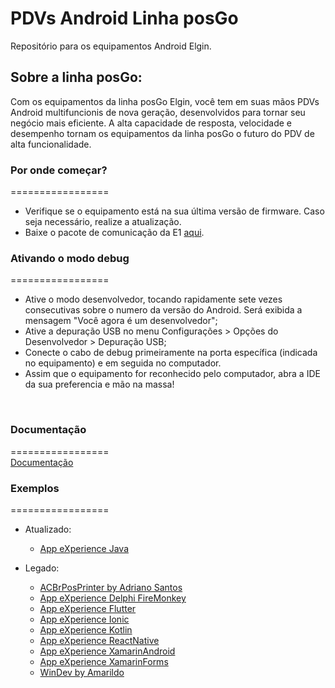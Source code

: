 # PDVs Android Linha posGo
Repositório para os equipamentos Android Elgin.

## Sobre a linha posGo:
Com os equipamentos da linha posGo Elgin, você tem em suas mãos PDVs Android multifuncionis de nova geração, desenvolvidos para tornar seu negócio mais eficiente. A alta capacidade de resposta, velocidade e desempenho tornam os equipamentos da linha posGo o futuro do PDV de alta funcionalidade.  

### Por onde começar?
=================  
* Verifique se o equipamento está na sua última versão de firmware. Caso seja necessário, realize a atualização. 
* Baixe o pacote de comunicação da E1 [aqui](https://github.com/ElginDeveloperCommunity/PDV_Android_M8_M10/tree/master/Bibliotecas).

### Ativando o modo debug
=================  
* Ative o modo desenvolvedor, tocando rapidamente sete vezes consecutivas sobre o numero da versão do Android. Será exibida a mensagem "Você agora é um desenvolvedor";  
* Ative a depuração USB no menu Configurações > Opções do Desenvolvedor > Depuração USB;  
* Conecte o cabo de debug primeiramente na porta específica (indicada no equipamento) e em seguida no computador.  
* Assim que o equipamento for reconhecido pelo computador, abra a IDE da sua preferencia e mão na massa!  
<br/>

### Documentação
=================  
[Documentação](https://elgindevelopercommunity.github.io/group__g30.html)  

### Exemplos
=================  
- Atualizado:
  - [App eXperience Java](https://github.com/ElginDeveloperCommunity/PDV_Android_M8_M10/tree/master/Exemplos/App_eXperience_Java)

- Legado:
  - [ACBrPosPrinter by Adriano Santos](https://github.com/ElginDeveloperCommunity/PDV_Android_M8_M10/tree/master/Exemplos/AdrianoSantos_ACBrPosPrinter)
  - [App eXperience Delphi FireMonkey](https://github.com/ElginDeveloperCommunity/PDV_Android_M8_M10/tree/master/Exemplos/App_eXperience_FireMonkey)
  - [App eXperience Flutter](https://github.com/ElginDeveloperCommunity/PDV_Android_M8_M10/tree/master/Exemplos/App_eXperience_Flutter)
  - [App eXperience Ionic](https://github.com/ElginDeveloperCommunity/PDV_Android_M8_M10/tree/master/Exemplos/App_eXperience_Ionic)
  - [App eXperience Kotlin](https://github.com/ElginDeveloperCommunity/PDV_Android_M8_M10/tree/master/Exemplos/App_eXperience_Kotlin)
  - [App eXperience ReactNative](https://github.com/ElginDeveloperCommunity/PDV_Android_M8_M10/tree/master/Exemplos/App_eXperience_ReactNative)
  - [App eXperience XamarinAndroid](https://github.com/ElginDeveloperCommunity/PDV_Android_M8_M10/tree/master/Exemplos/App_eXperience_XamarinAndroid)
  - [App eXperience XamarinForms](https://github.com/ElginDeveloperCommunity/PDV_Android_M8_M10/tree/master/Exemplos/App_eXperience_XamarinForms)
  - [WinDev by Amarildo](https://github.com/ElginDeveloperCommunity/PDV_Android_M8_M10/tree/master/Exemplos/ExemploWindev_Amarildo)
